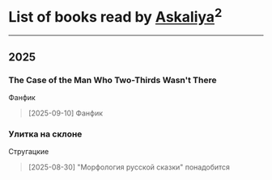 # List of books read by [Askaliya](https://plus.google.com/u/0/108887983030919100717/)<sup>2</sup>
---

## 2025

### The Case of the Man Who Two-Thirds Wasn't There
Фанфик
> [2025-09-10] Фанфик


### Улитка на склоне
Стругацкие
> [2025-08-30] "Морфология русской сказки" понадобится



